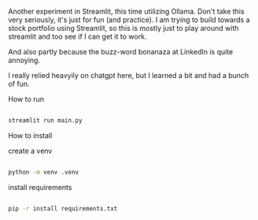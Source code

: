Another experiment in Streamlit, this time utilizing Ollama. 
Don't take this very seriously, it's just for fun (and practice). 
I am trying to build towards a stock portfolio using Streamlit, so 
this is mostly just to play around with streamlit and too see if I can 
get it to work. 

And also partly because the buzz-word bonanaza at LinkedIn is quite annoying. 

I really relied heavyily on chatgpt here, but I learned a bit and had a bunch of fun. 


How to run

```bash

streamlit run main.py
```

How to install 

create a venv 

```bash

python -m venv .venv
```

install requirements

```bash

pip -r install requirements.txt

```
